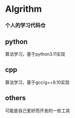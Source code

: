 # Algrithm
### 个人的学习代码仓

## python
算法学习，基于python3.11实现

## cpp
算法学习，基于gcc/g++8.10实现

## others
可能是自己爱好而开发的一些工具